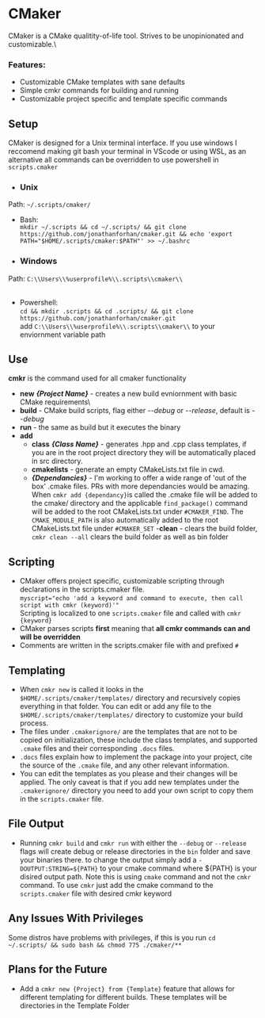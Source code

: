 # CMaker

CMaker is a CMake qualitity-of-life tool. Strives to be unopinionated and customizable.\
### Features:
- Customizable CMake templates with sane defaults
- Simple cmkr commands for building  and running
- Customizable project specific and template specific commands 

## Setup
CMaker is designed for a Unix terminal interface. If you use windows I reccomend making git bash your terminal in VScode or using WSL, as an alternative all commands can be overridden to use powershell in ```scripts.cmaker```
- ### Unix
Path: ```~/.scripts/cmaker/```
- Bash:\
```mkdir ~/.scripts && cd ~/.scripts/ && git clone https://github.com/jonathanforhan/cmaker.git && echo 'export PATH="$HOME/.scripts/cmaker:$PATH"' >> ~/.bashrc```

- ### Windows
Path: ```C:\\Users\\%userprofile%\\.scripts\\cmaker\\```
<br><br>

- Powershell:\
```cd && mkdir .scripts && cd .scripts/ && git clone https://github.com/jonathanforhan/cmaker.git```\
add ```C:\\Users\\%userprofile%\\.scripts\\cmaker\\``` to your enviornment variable path

## Use
**cmkr** is the command used for all cmaker functionality
- **new** ***{Project Name}*** - creates a new build evniornment with basic CMake requirements\
- **build** - CMake build scripts, flag either *--debug* or *--release*, default is *--debug*
- **run** - the same as build but it executes the binary
- **add**
    - **class** ***{Class Name}*** - generates .hpp and .cpp class templates, if you are in the root project directory they will be automatically  placed in src directory.
    - **cmakelists** - generate an empty CMakeLists.txt file in cwd.
    - ***{Dependancies}*** - I'm working to offer a wide range of 'out of the box' .cmake files. PRs with more dependancies would be amazing. When ```cmkr add {dependancy}```is called the .cmake file will be added to the cmake/ directory and the applicable ```find_package()``` command will be added to the root CMakeLists.txt under ```#CMAKER_FIND```. The ```CMAKE_MODULE_PATH``` is also automatically added to the root CMakeLists.txt file under ```#CMAKER_SET```
-**clean** - clears the build folder, ```cmkr clean --all``` clears the build folder as well as bin folder

## Scripting
- CMaker offers project specific, customizable scripting through declarations in the scripts.cmaker file.\
```myscript="echo 'add a keyword and command to execute, then call script with cmkr (keyword)'"```\
Scripting is localized to one ```scripts.cmaker``` file and called with ```cmkr {keyword}``` 
- CMaker parses scripts **first** meaning that **all cmkr commands can and will be overridden**
- Comments are written in the scripts.cmaker file with and prefixed ```#```

## Templating
- When ```cmkr new``` is called it looks in the ```$HOME/.scripts/cmaker/templates/``` directory and recursively copies everything in that folder. You can edit or add any file to the ```$HOME/.scripts/cmaker/templates/``` directory to customize your build process.
- The files under ```.cmakerignore/``` are the templates that are not to be copied on initialization, these include the class templates, and supported ```.cmake``` files and their corresponding ```.docs``` files.
- ```.docs``` files explain how to implement the package into your project, cite the source of the ```.cmake``` file, and any other relevant information.
- You can edit the templates as you please and their changes will be applied. The only caveat is that if you add new templates under the ```.cmakerignore/``` directory you need to add your own script to copy them in the ```scripts.cmaker``` file.

## File Output
- Running ```cmkr build``` and ```cmkr run``` with either the ```--debug``` or ```--release``` flags will create debug or release directories in the ```bin``` folder and save your binaries there. to change the output simply add a ```-DOUTPUT:STRING=${PATH}``` to your cmake command where ${PATH} is your disired output path. Note this is using ```cmake``` command and not the ```cmkr``` command. To use ```cmkr``` just add the cmake command to the ```scripts.cmaker``` file with desired cmkr keyword

## Any Issues With Privileges
Some distros have problems with privileges, if this is you run ```cd ~/.scripts/ && sudo bash && chmod 775 ./cmaker/**```

## Plans for the Future
- Add a ```cmkr new {Project} from {Template}``` feature that allows for different templating for different builds. These templates will be directories in the Template Folder
